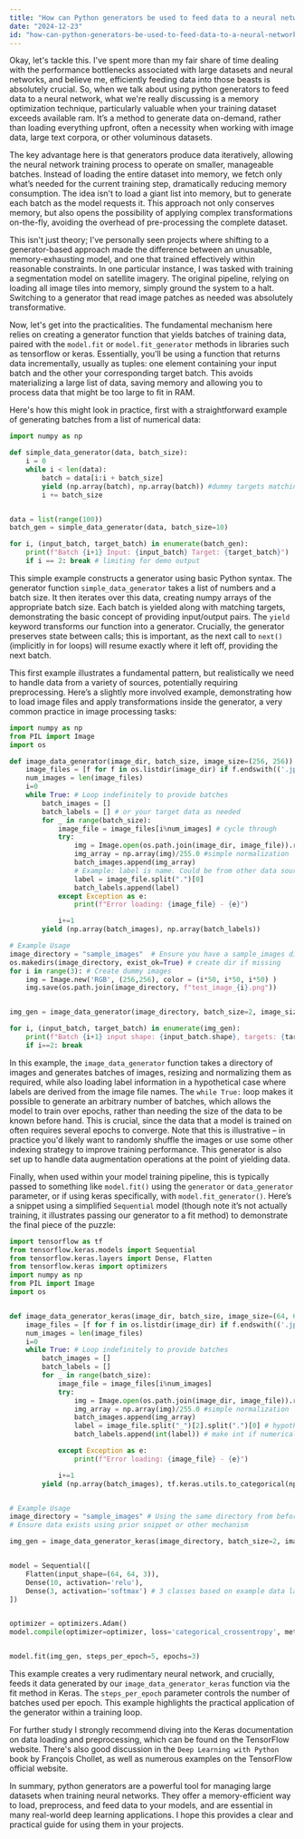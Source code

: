 ```yaml
---
title: "How can Python generators be used to feed data to a neural network?"
date: "2024-12-23"
id: "how-can-python-generators-be-used-to-feed-data-to-a-neural-network"
---
```


Okay, let's tackle this. I've spent more than my fair share of time dealing with the performance bottlenecks associated with large datasets and neural networks, and believe me, efficiently feeding data into those beasts is absolutely crucial. So, when we talk about using python generators to feed data to a neural network, what we're really discussing is a memory optimization technique, particularly valuable when your training dataset exceeds available ram. It’s a method to generate data on-demand, rather than loading everything upfront, often a necessity when working with image data, large text corpora, or other voluminous datasets.

The key advantage here is that generators produce data iteratively, allowing the neural network training process to operate on smaller, manageable batches. Instead of loading the entire dataset into memory, we fetch only what’s needed for the current training step, dramatically reducing memory consumption. The idea isn't to load a giant list into memory, but to generate each batch as the model requests it. This approach not only conserves memory, but also opens the possibility of applying complex transformations on-the-fly, avoiding the overhead of pre-processing the complete dataset.

This isn't just theory; I've personally seen projects where shifting to a generator-based approach made the difference between an unusable, memory-exhausting model, and one that trained effectively within reasonable constraints. In one particular instance, I was tasked with training a segmentation model on satellite imagery. The original pipeline, relying on loading all image tiles into memory, simply ground the system to a halt. Switching to a generator that read image patches as needed was absolutely transformative.

Now, let's get into the practicalities. The fundamental mechanism here relies on creating a generator function that yields batches of training data, paired with the `model.fit` or `model.fit_generator` methods in libraries such as tensorflow or keras. Essentially, you’ll be using a function that returns data incrementally, usually as tuples: one element containing your input batch and the other your corresponding target batch. This avoids materializing a large list of data, saving memory and allowing you to process data that might be too large to fit in RAM.

Here's how this might look in practice, first with a straightforward example of generating batches from a list of numerical data:

```python
import numpy as np

def simple_data_generator(data, batch_size):
    i = 0
    while i < len(data):
        batch = data[i:i + batch_size]
        yield (np.array(batch), np.array(batch)) #dummy targets matching input for demonstration
        i += batch_size


data = list(range(100))
batch_gen = simple_data_generator(data, batch_size=10)

for i, (input_batch, target_batch) in enumerate(batch_gen):
    print(f"Batch {i+1} Input: {input_batch} Target: {target_batch}")
    if i == 2: break # limiting for demo output
```

This simple example constructs a generator using basic Python syntax. The generator function `simple_data_generator` takes a list of numbers and a batch size. It then iterates over this data, creating numpy arrays of the appropriate batch size. Each batch is yielded along with matching targets, demonstrating the basic concept of providing input/output pairs. The `yield` keyword transforms our function into a generator. Crucially, the generator preserves state between calls; this is important, as the next call to `next()` (implicitly in for loops) will resume exactly where it left off, providing the next batch.

This first example illustrates a fundamental pattern, but realistically we need to handle data from a variety of sources, potentially requiring preprocessing. Here’s a slightly more involved example, demonstrating how to load image files and apply transformations inside the generator, a very common practice in image processing tasks:

```python
import numpy as np
from PIL import Image
import os

def image_data_generator(image_dir, batch_size, image_size=(256, 256)):
    image_files = [f for f in os.listdir(image_dir) if f.endswith(('.jpg', '.jpeg', '.png'))]
    num_images = len(image_files)
    i=0
    while True: # Loop indefinitely to provide batches
        batch_images = []
        batch_labels = [] # or your target data as needed
        for _ in range(batch_size):
            image_file = image_files[i%num_images] # cycle through
            try:
                img = Image.open(os.path.join(image_dir, image_file)).resize(image_size)
                img_array = np.array(img)/255.0 #simple normalization
                batch_images.append(img_array)
                # Example: label is name. Could be from other data source
                label = image_file.split(".")[0]
                batch_labels.append(label)
            except Exception as e:
                print(f"Error loading: {image_file} - {e}")

            i+=1
        yield (np.array(batch_images), np.array(batch_labels))

# Example Usage
image_directory = "sample_images"  # Ensure you have a sample_images directory with .jpg, .png etc.
os.makedirs(image_directory, exist_ok=True) # create dir if missing
for i in range(3): # Create dummy images
    img = Image.new('RGB', (256,256), color = (i*50, i*50, i*50) )
    img.save(os.path.join(image_directory, f"test_image_{i}.png"))


img_gen = image_data_generator(image_directory, batch_size=2, image_size=(64, 64))

for i, (input_batch, target_batch) in enumerate(img_gen):
    print(f"Batch {i+1} input shape: {input_batch.shape}, targets: {target_batch}")
    if i==2: break
```

In this example, the `image_data_generator` function takes a directory of images and generates batches of images, resizing and normalizing them as required, while also loading label information in a hypothetical case where labels are derived from the image file names. The `while True:` loop makes it possible to generate an arbitrary number of batches, which allows the model to train over epochs, rather than needing the size of the data to be known before hand. This is crucial, since the data that a model is trained on often requires several epochs to converge. Note that this is illustrative – in practice you'd likely want to randomly shuffle the images or use some other indexing strategy to improve training performance. This generator is also set up to handle data augmentation operations at the point of yielding data.

Finally, when used within your model training pipeline, this is typically passed to something like `model.fit()` using the `generator` or `data_generator` parameter, or if using keras specifically, with `model.fit_generator()`.  Here’s a snippet using a simplified `Sequential` model (though note it’s not actually training, it illustrates passing our generator to a fit method) to demonstrate the final piece of the puzzle:

```python
import tensorflow as tf
from tensorflow.keras.models import Sequential
from tensorflow.keras.layers import Dense, Flatten
from tensorflow.keras import optimizers
import numpy as np
from PIL import Image
import os


def image_data_generator_keras(image_dir, batch_size, image_size=(64, 64)):
    image_files = [f for f in os.listdir(image_dir) if f.endswith(('.jpg', '.jpeg', '.png'))]
    num_images = len(image_files)
    i=0
    while True: # Loop indefinitely to provide batches
        batch_images = []
        batch_labels = []
        for _ in range(batch_size):
            image_file = image_files[i%num_images]
            try:
                img = Image.open(os.path.join(image_dir, image_file)).resize(image_size)
                img_array = np.array(img)/255.0 #simple normalization
                batch_images.append(img_array)
                label = image_file.split("_")[2].split(".")[0] # hypothetical label from filename. test_image_2.png -> label 2
                batch_labels.append(int(label)) # make int if numerical

            except Exception as e:
                print(f"Error loading: {image_file} - {e}")

            i+=1
        yield (np.array(batch_images), tf.keras.utils.to_categorical(np.array(batch_labels), num_classes=3)) # one-hot encoding


# Example Usage
image_directory = "sample_images" # Using the same directory from before
# Ensure data exists using prior snippet or other mechanism

img_gen = image_data_generator_keras(image_directory, batch_size=2, image_size=(64, 64))


model = Sequential([
    Flatten(input_shape=(64, 64, 3)),
    Dense(10, activation='relu'),
    Dense(3, activation='softmax') # 3 classes based on example data labels
])


optimizer = optimizers.Adam()
model.compile(optimizer=optimizer, loss='categorical_crossentropy', metrics=['accuracy'])


model.fit(img_gen, steps_per_epoch=5, epochs=3)
```

This example creates a very rudimentary neural network, and crucially, feeds it data generated by our `image_data_generator_keras` function via the fit method in Keras. The `steps_per_epoch` parameter controls the number of batches used per epoch. This example highlights the practical application of the generator within a training loop.

For further study I strongly recommend diving into the Keras documentation on data loading and preprocessing, which can be found on the TensorFlow website. There's also good discussion in the `Deep Learning with Python` book by François Chollet, as well as numerous examples on the TensorFlow official website.

In summary, python generators are a powerful tool for managing large datasets when training neural networks. They offer a memory-efficient way to load, preprocess, and feed data to your models, and are essential in many real-world deep learning applications. I hope this provides a clear and practical guide for using them in your projects.
